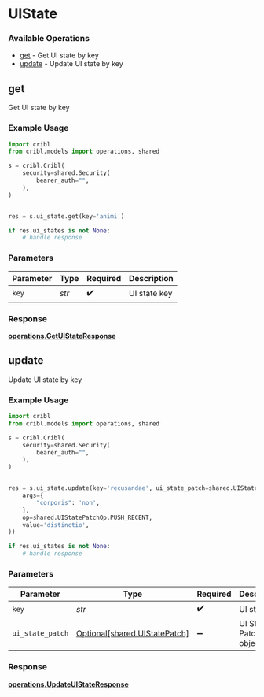 # UIState

### Available Operations

* [get](#get) - Get UI state by key
* [update](#update) - Update UI state by key

## get

Get UI state by key

### Example Usage

```python
import cribl
from cribl.models import operations, shared

s = cribl.Cribl(
    security=shared.Security(
        bearer_auth="",
    ),
)


res = s.ui_state.get(key='animi')

if res.ui_states is not None:
    # handle response
```

### Parameters

| Parameter          | Type               | Required           | Description        |
| ------------------ | ------------------ | ------------------ | ------------------ |
| `key`              | *str*              | :heavy_check_mark: | UI state key       |


### Response

**[operations.GetUIStateResponse](../../models/operations/getuistateresponse.md)**


## update

Update UI state by key

### Example Usage

```python
import cribl
from cribl.models import operations, shared

s = cribl.Cribl(
    security=shared.Security(
        bearer_auth="",
    ),
)


res = s.ui_state.update(key='recusandae', ui_state_patch=shared.UIStatePatch(
    args={
        "corporis": 'non',
    },
    op=shared.UIStatePatchOp.PUSH_RECENT,
    value='distinctio',
))

if res.ui_states is not None:
    # handle response
```

### Parameters

| Parameter                                                            | Type                                                                 | Required                                                             | Description                                                          |
| -------------------------------------------------------------------- | -------------------------------------------------------------------- | -------------------------------------------------------------------- | -------------------------------------------------------------------- |
| `key`                                                                | *str*                                                                | :heavy_check_mark:                                                   | UI state key                                                         |
| `ui_state_patch`                                                     | [Optional[shared.UIStatePatch]](../../models/shared/uistatepatch.md) | :heavy_minus_sign:                                                   | UI State Patch object                                                |


### Response

**[operations.UpdateUIStateResponse](../../models/operations/updateuistateresponse.md)**

